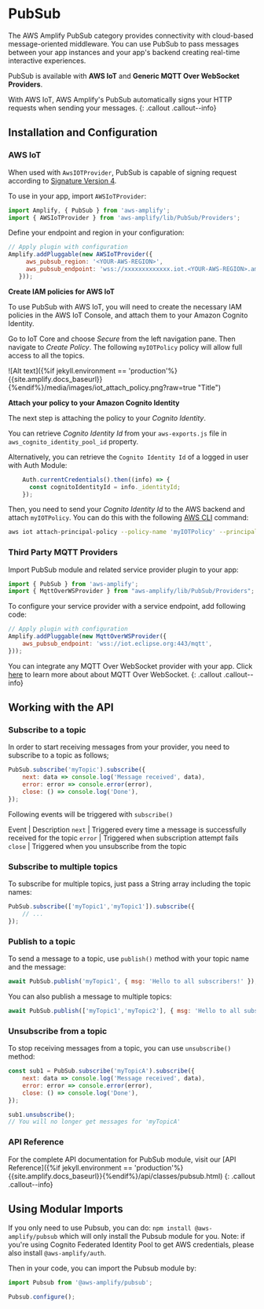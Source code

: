 ---
---
# PubSub

The AWS Amplify PubSub category provides connectivity with cloud-based message-oriented middleware. You can use PubSub to pass messages between your app instances and your app's backend creating real-time interactive experiences.

PubSub is available with **AWS IoT** and **Generic MQTT Over WebSocket Providers**. 

With AWS IoT, AWS Amplify's PubSub automatically signs your HTTP requests when sending your messages.
{: .callout .callout--info}

## Installation and Configuration

### AWS IoT

When used with `AwsIOTProvider`, PubSub is capable of signing request according to [Signature Version 4](https://docs.aws.amazon.com/general/latest/gr/signature-version-4.html). 

To use in your app, import `AWSIoTProvider`:

```js
import Amplify, { PubSub } from 'aws-amplify';
import { AWSIoTProvider } from 'aws-amplify/lib/PubSub/Providers';
```

Define your endpoint and region in your configuration:

```js
// Apply plugin with configuration
Amplify.addPluggable(new AWSIoTProvider({
     aws_pubsub_region: '<YOUR-AWS-REGION>',
     aws_pubsub_endpoint: 'wss://xxxxxxxxxxxxx.iot.<YOUR-AWS-REGION>.amazonaws.com/mqtt',
   }));
```

**Create IAM policies for AWS IoT**

To use PubSub with AWS IoT, you will need to create the necessary IAM policies in the AWS IoT Console, and attach them to your Amazon Cognito Identity. 

Go to IoT Core and choose *Secure* from the left navigation pane. Then navigate to *Create Policy*. The following `myIOTPolicy` policy will allow full access to all the topics.

![Alt text]({%if jekyll.environment == 'production'%}{{site.amplify.docs_baseurl}}{%endif%}/media/images/iot_attach_policy.png?raw=true "Title")


**Attach your policy to your Amazon Cognito Identity**

The next step is attaching the policy to your *Cognito Identity*. 

You can retrieve *Cognito Identity Id* from your `aws-exports.js` file in `aws_cognito_identity_pool_id` property. 

Alternatively, you can retrieve the `Cognito Identity Id` of a logged in user with Auth Module:
```js
    Auth.currentCredentials().then((info) => {
      const cognitoIdentityId = info._identityId;
    });
```

Then, you need to send your *Cognito Identity Id* to the AWS backend and attach `myIOTPolicy`. You can do this with the following [AWS CLI](https://aws.amazon.com/cli/) command:

```bash
aws iot attach-principal-policy --policy-name 'myIOTPolicy' --principal '<YOUR_COGNITO_IDENTITY_ID>'
```

### Third Party MQTT Providers

Import PubSub module and related service provider plugin to your app:

```js
import { PubSub } from 'aws-amplify';
import { MqttOverWSProvider } from "aws-amplify/lib/PubSub/Providers";
```

To configure your service provider with a service endpoint, add following code:
```js
// Apply plugin with configuration
Amplify.addPluggable(new MqttOverWSProvider({
    aws_pubsub_endpoint: 'wss://iot.eclipse.org:443/mqtt',
}));
```

You can integrate any MQTT Over WebSocket provider with your app. Click [here](https://docs.aws.amazon.com/iot/latest/developerguide/protocols.html#mqtt-ws) to learn more about about MQTT Over WebSocket.
{: .callout .callout--info}

## Working with the API

### Subscribe to a topic

In order to start receiving messages from your provider, you need to subscribe to a topic as follows;
```js
PubSub.subscribe('myTopic').subscribe({
    next: data => console.log('Message received', data),
    error: error => console.error(error),
    close: () => console.log('Done'),
});
```

Following events will be triggered with `subscribe()`

Event | Description 
`next` | Triggered every time a message is successfully received for the topic
`error` | Triggered when subscription attempt fails 
`close` | Triggered when you unsubscribe from the topic

### Subscribe to multiple topics

To subscribe for multiple topics, just pass a String array including the topic names:
```js
PubSub.subscribe(['myTopic1','myTopic1']).subscribe({
    // ...
});
```

### Publish to a topic

To send a message to a topic, use `publish()` method with your topic name and the message:
```js
await PubSub.publish('myTopic1', { msg: 'Hello to all subscribers!' });
```

You can also publish a message to multiple topics:
```js
await PubSub.publish(['myTopic1','myTopic2'], { msg: 'Hello to all subscribers!' });
```

### Unsubscribe from a topic

To stop receiving messages from a topic, you can use `unsubscribe()` method:
```js
const sub1 = PubSub.subscribe('myTopicA').subscribe({
    next: data => console.log('Message received', data),
    error: error => console.error(error),
    close: () => console.log('Done'),
});

sub1.unsubscribe();
// You will no longer get messages for 'myTopicA'
```

### API Reference

For the complete API documentation for PubSub module, visit our [API Reference]({%if jekyll.environment == 'production'%}{{site.amplify.docs_baseurl}}{%endif%}/api/classes/pubsub.html)
{: .callout .callout--info}

## Using Modular Imports

If you only need to use Pubsub, you can do: `npm install @aws-amplify/pubsub` which will only install the Pubsub module for you.
Note: if you're using Cognito Federated Identity Pool to get AWS credentials, please also install `@aws-amplify/auth`.

Then in your code, you can import the Pubsub module by:
```js
import Pubsub from '@aws-amplify/pubsub';

Pubsub.configure();

```
